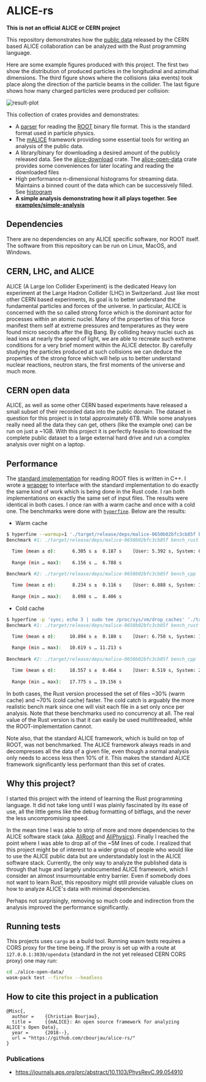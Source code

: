 # ALICE-rs #


**This is not an official ALICE or CERN project**


This repository demonstrates how the [public data](http://opendata.cern.ch/collection/ALICE-Reconstructed-Data) released by the CERN based ALICE collaboration can be analyzed with the Rust programming language.

Here are some example figures produced with this project. The first two show the distribution of produced particles in the longitudinal and azimuthal dimensions. The third figure shows where the collisions (aka events) took place along the direction of the particle beams in the collider. The last figure shows how many charged particles were produced per collision:

![result-plot](./examples/simple-analysis/result.png)

This collection of crates provides and demonstrates:
* A [parser](https://github.com/cbourjau/alice-rs/tree/master/root-io) for reading the [ROOT](https://root.cern.ch/) binary file format. This is the standard format used in particle physics.
* The [mALICE](https://github.com/cbourjau/alice-rs/tree/master/malice) framework providing some essential tools for writing an analysis of the public data.
* A library/binary for downloading a desired amount of the publicly released data. See the [alice-download](https://github.com/cbourjau/alice-rs/tree/master/alice-download) crate. The [alice-open-data](https://github.com/cbourjau/alice-rs/tree/master/alice-open-data) crate provides some conveniences for later locating and reading the downloaded files
* High performance n-dimensional histograms for streaming data.
  Maintains a binned count of the data which can be successively filled. See [histogram](https://github.com/cbourjau/alice-rs/tree/master/histogram)
* **A  simple analysis demonstrating how it all plays together. See [examples/simple-analysis](https://github.com/cbourjau/alice-rs/tree/master/examples/simple-analysis)**

## Dependencies

There are no dependencies on any ALICE specific software, nor ROOT itself. The software from this repository can be run on Linux, MacOS, and Windows.

## CERN, LHC, and ALICE

ALICE (A Large Ion Collider Experiment) is the dedicated Heavy Ion experiment at the Large Hadron Collider (LHC) in Switzerland. Just like most other CERN based experiments, its goal is to better understand the fundamental particles and forces of the universe. In particular, ALICE is concerned with the so called strong force which is the dominant actor for processes within an atomic nuclei. Many of the properties of this force manifest them self at extreme pressures and temperatures as they were found micro seconds after the Big Bang. By colliding heavy nuclei such as lead ions at nearly the speed of light, we are able to recreate such extreme conditions for a very brief moment within the ALICE detector. By carefully studying the particles produced at such collisions we can deduce the properties of the strong force which will help us to better understand nuclear reactions, neutron stars, the first moments of the universe and much more.

## CERN open data

ALICE, as well as some other CERN based experiments have released a small subset of their recorded data into the public domain. The dataset in question for this project is in total approximately 6TB. While some analyses really need all the data they can get, others (like the example one) can be run on just a ~1GB. With this project it is perfectly feasile to download the complete public dataset to a large external hard drive and run a complex analysis over night on a laptop.

## Performance

The [standard implementation]((https://root.cern.ch/)) for reading ROOT files is written in C++. I wrote a [wrapper](https://github.com/cbourjau/alice-sys) to interface with the standard implementation to do exactly the same kind of work which is being done in the Rust code. I ran both implementations on exactly the same set of input files. The results were identical in both cases. I once ran with a warm cache and once with a cold one. The benchmarks were done with [`hyperfine`](https://github.com/sharkdp/hyperfine). Below are the results:

- Warm cache
``` bash
$ hyperfine --warmup=1 './target/release/deps/malice-0650b02bfc3cb85f bench_rust' './target/release/deps/malice-0650b02bfc3cb85f bench_cpp'
Benchmark #1: ./target/release/deps/malice-0650b02bfc3cb85f bench_rust

  Time (mean ± σ):      6.305 s ±  0.187 s    [User: 5.392 s, System: 0.909 s]
 
  Range (min … max):    6.156 s …  6.788 s
 
Benchmark #2: ./target/release/deps/malice-0650b02bfc3cb85f bench_cpp

  Time (mean ± σ):      8.234 s ±  0.116 s    [User: 6.888 s, System: 1.347 s]
 
  Range (min … max):    8.098 s …  8.406 s
```

- Cold cache

``` bash
$ hyperfine -p 'sync; echo 3 | sudo tee /proc/sys/vm/drop_caches' './target/release/deps/malice-0650b02bfc3cb85f bench_rust' './target/release/deps/malice-0650b02bfc3cb85f bench_cpp'
Benchmark #1: ./target/release/deps/malice-0650b02bfc3cb85f bench_rust

  Time (mean ± σ):     10.894 s ±  0.180 s    [User: 6.750 s, System: 1.348 s]
 
  Range (min … max):   10.619 s … 11.213 s
 
Benchmark #2: ./target/release/deps/malice-0650b02bfc3cb85f bench_cpp

  Time (mean ± σ):     18.557 s ±  0.464 s    [User: 8.519 s, System: 2.691 s]
 
  Range (min … max):   17.775 s … 19.156 s

```

In both cases, the Rust version processed the set of files ~30% (warm cache) and ~70% (cold cache) faster. The cold catch is arguably the more realistic bench mark since one will visit each file in a set only once per analysis. Note that these benchmarks used no concurrency at all. The real value of the Rust version is that it can easily be used multithreaded, while the ROOT-implementation cannot.

Note also, that the standard ALICE framework, which is build on top of ROOT, was not benchmarked. The ALICE framework always reads in and decompresses all the data of a given file, even though a normal analysis only needs to access less then 10% of it. This makes the standard ALICE framework significantly less performant than this set of crates.

<!-- ### Having a parallel io thread with a FIFO buffer -->
<!-- In the standard framework, each collision is read in from disk and processed sequentially. ALICE-rs does these two things in separate threads using `chan`'s MPMC model which even comes with a buffer finite buffer. This is something which I would have dreaded to do in c++. In Rust it turned out to be a piece of cake in Rust. -->

<!-- ### A high performance n-dimensional histogram -->
<!-- Another performace boost This project also implements an n-dimensional histogram, which appears to be significantly faster than ROOT's alternative. This becomes especially important if a histogram has to be filled in nested loops (which is the case in the example analysis). -->


## Why this project?

I started this project with the intend of learning the Rust programming language. It did not take long until I was plainly fascinated by its ease of use, all the little gems like the debug formatting of bitflags, and the never the less uncompromising speed. 

In the mean time I was able to strip of more and more dependencies to the ALICE software stack (aka. [AliRoot](https://github.com/alisw/AliRoot) and [AliPhysics](https://github.com/alisw/AliPhysics)). Finally I reached the point where I was able to drop all of the ~5M lines of code.
I realized that this project might be of interest to a wider group of people who would like to use the ALICE public data but are understandably lost in the ALICE software stack. Currently, the only way to analyze the published data is through that huge and largely undocumented ALICE framework, which I consider an almost insurmountable entry barrier. Even if somebody does not want to learn Rust, this repository might still provide valuable clues on how to analyze ALICE's data with minimal dependencies.

Perhaps not surprisingly, removing so much code and indirection from the analysis improved the performance significantly. 

## Running tests
This projects uses `cargo` as a build tool. Running wasm tests requires a CORS proxy for the time being. If the proxy is set up with a route at `127.0.0.1:3030/opendata` (standard in the not yet released CERN CORS proxy) one may run:

``` bash
cd ./alice-open-data/
wasm-pack test --firefox --headless
```

## How to cite this project in a publication

```
@Misc{,
  author =    {Christian Bourjau},
  title =     {{mALICE}: An open source framework for analyzing ALICE's Open Data},
  year =      {2018--},
  url = "https://github.com/cbourjau/alice-rs/"
}
```

### Publications
- https://journals.aps.org/prc/abstract/10.1103/PhysRevC.99.054910
